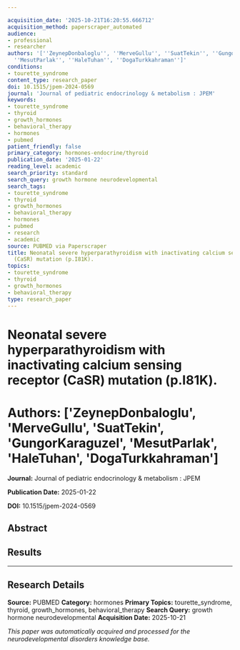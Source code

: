 ```yaml
---

acquisition_date: '2025-10-21T16:20:55.666712'
acquisition_method: paperscraper_automated
audience:
- professional
- researcher
authors: '[''ZeynepDonbaloglu'', ''MerveGullu'', ''SuatTekin'', ''GungorKaraguzel'',
  ''MesutParlak'', ''HaleTuhan'', ''DogaTurkkahraman'']'
conditions:
- tourette_syndrome
content_type: research_paper
doi: 10.1515/jpem-2024-0569
journal: 'Journal of pediatric endocrinology & metabolism : JPEM'
keywords:
- tourette_syndrome
- thyroid
- growth_hormones
- behavioral_therapy
- hormones
- pubmed
patient_friendly: false
primary_category: hormones-endocrine/thyroid
publication_date: '2025-01-22'
reading_level: academic
search_priority: standard
search_query: growth hormone neurodevelopmental
search_tags:
- tourette_syndrome
- thyroid
- growth_hormones
- behavioral_therapy
- hormones
- pubmed
- research
- academic
source: PUBMED via Paperscraper
title: Neonatal severe hyperparathyroidism with inactivating calcium sensing receptor
  (CaSR) mutation (p.I81K).
topics:
- tourette_syndrome
- thyroid
- growth_hormones
- behavioral_therapy
type: research_paper
---
```




# Neonatal severe hyperparathyroidism with inactivating calcium sensing receptor (CaSR) mutation (p.I81K).

# **Authors:** ['ZeynepDonbaloglu', 'MerveGullu', 'SuatTekin', 'GungorKaraguzel', 'MesutParlak', 'HaleTuhan', 'DogaTurkkahraman']

**Journal:** Journal of pediatric endocrinology & metabolism : JPEM

**Publication Date:** 2025-01-22

**DOI:** 10.1515/jpem-2024-0569

## Abstract

## Results

---

## Research Details

**Source:** PUBMED
**Category:** hormones
**Primary Topics:** tourette_syndrome, thyroid, growth_hormones, behavioral_therapy
**Search Query:** growth hormone neurodevelopmental
**Acquisition Date:** 2025-10-21

*This paper was automatically acquired and processed for the neurodevelopmental disorders knowledge base.*
